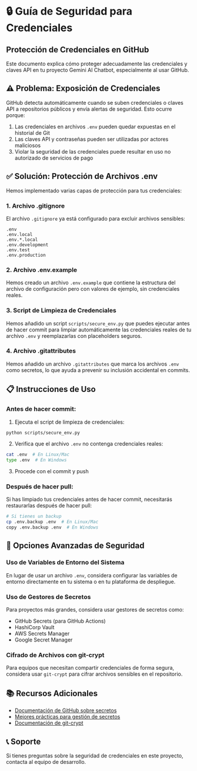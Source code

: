 # 🔒 Guía de Seguridad para Credenciales

## Protección de Credenciales en GitHub

Este documento explica cómo proteger adecuadamente las credenciales y claves API en tu proyecto Gemini AI Chatbot, especialmente al usar GitHub.

## ⚠️ Problema: Exposición de Credenciales

GitHub detecta automáticamente cuando se suben credenciales o claves API a repositorios públicos y envía alertas de seguridad. Esto ocurre porque:

1. Las credenciales en archivos `.env` pueden quedar expuestas en el historial de Git
2. Las claves API y contraseñas pueden ser utilizadas por actores maliciosos
3. Violar la seguridad de las credenciales puede resultar en uso no autorizado de servicios de pago

## ✅ Solución: Protección de Archivos .env

Hemos implementado varias capas de protección para tus credenciales:

### 1. Archivo .gitignore

El archivo `.gitignore` ya está configurado para excluir archivos sensibles:

```
.env
.env.local
.env.*.local
.env.development
.env.test
.env.production
```

### 2. Archivo .env.example

Hemos creado un archivo `.env.example` que contiene la estructura del archivo de configuración pero con valores de ejemplo, sin credenciales reales.

### 3. Script de Limpieza de Credenciales

Hemos añadido un script `scripts/secure_env.py` que puedes ejecutar antes de hacer commit para limpiar automáticamente las credenciales reales de tu archivo `.env` y reemplazarlas con placeholders seguros.

### 4. Archivo .gitattributes

Hemos añadido un archivo `.gitattributes` que marca los archivos `.env` como secretos, lo que ayuda a prevenir su inclusión accidental en commits.

## 📋 Instrucciones de Uso

### Antes de hacer commit:

1. Ejecuta el script de limpieza de credenciales:

```bash
python scripts/secure_env.py
```

2. Verifica que el archivo `.env` no contenga credenciales reales:

```bash
cat .env  # En Linux/Mac
type .env  # En Windows
```

3. Procede con el commit y push

### Después de hacer pull:

Si has limpiado tus credenciales antes de hacer commit, necesitarás restaurarlas después de hacer pull:

```bash
# Si tienes un backup
cp .env.backup .env  # En Linux/Mac
copy .env.backup .env  # En Windows
```

## 🔐 Opciones Avanzadas de Seguridad

### Uso de Variables de Entorno del Sistema

En lugar de usar un archivo `.env`, considera configurar las variables de entorno directamente en tu sistema o en tu plataforma de despliegue.

### Uso de Gestores de Secretos

Para proyectos más grandes, considera usar gestores de secretos como:

- GitHub Secrets (para GitHub Actions)
- HashiCorp Vault
- AWS Secrets Manager
- Google Secret Manager

### Cifrado de Archivos con git-crypt

Para equipos que necesitan compartir credenciales de forma segura, considera usar `git-crypt` para cifrar archivos sensibles en el repositorio.

## 📚 Recursos Adicionales

- [Documentación de GitHub sobre secretos](https://docs.github.com/es/actions/security-guides/encrypted-secrets)
- [Mejores prácticas para gestión de secretos](https://docs.github.com/es/code-security/secret-scanning/about-secret-scanning)
- [Documentación de git-crypt](https://github.com/AGWA/git-crypt)

## 📞 Soporte

Si tienes preguntas sobre la seguridad de credenciales en este proyecto, contacta al equipo de desarrollo.